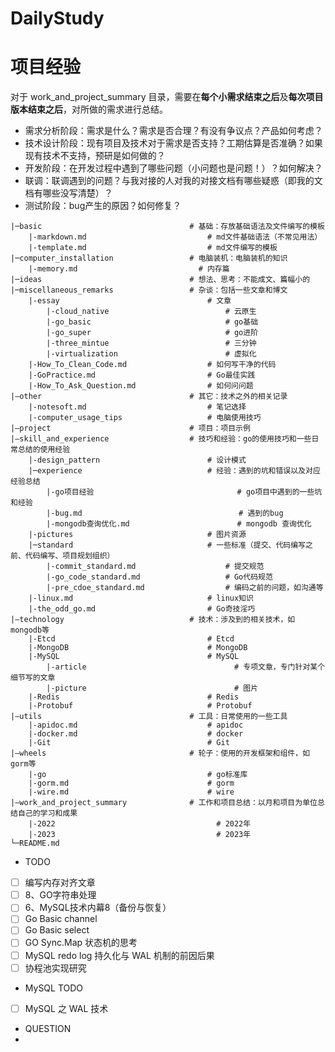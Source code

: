 # DailyStudy

# 项目经验

对于 work_and_project_summary 目录，需要在**每个小需求结束之后**及**每次项目版本结束之后**，对所做的需求进行总结。

- 需求分析阶段：需求是什么？需求是否合理？有没有争议点？产品如何考虑？
- 技术设计阶段：现有项目及技术对于需求是否支持？工期估算是否准确？如果现有技术不支持，预研是如何做的？
- 开发阶段：在开发过程中遇到了哪些问题（小问题也是问题！）？如何解决？
- 联调：联调遇到的问题？与我对接的人对我的对接文档有哪些疑惑（即我的文档有哪些没写清楚）？
- 测试阶段：bug产生的原因？如何修复？

```
|─basic                                 # 基础：存放基础语法及文件编写的模板
    |-markdown.md                           # md文件基础语法（不常见用法）
    |-template.md                           # md文件编写的模板 
|─computer_installation                 # 电脑装机：电脑装机的知识
    |-memory.md                           # 内存篇
|─ideas                                 # 想法、思考：不能成文、篇幅小的   
|─miscellaneous_remarks                 # 杂谈：包括一些文章和博文
    |-essay                                 # 文章
        |-cloud_native                          # 云原生 
        |-go_basic                              # go基础 
        |-go_super                              # go进阶 
        |-three_mintue                          # 三分钟 
        |-virtualization                        # 虚拟化 
    |-How_To_Clean_Code.md                  # 如何写干净的代码
    |-GoPractice.md                         # Go最佳实践
    |-How_To_Ask_Question.md                # 如何问问题
|—other                                 # 其它：技术之外的相关记录
    |-notesoft.md                           # 笔记选择
    |-computer_usage_tips                   # 电脑使用技巧
|—project                               # 项目：项目示例
|—skill_and_experience                  # 技巧和经验：go的使用技巧和一些日常总结的使用经验
    |-design_pattern                        # 设计模式
    |─experience                            # 经验：遇到的坑和错误以及对应经验总结
        |-go项目经验                                # go项目中遇到的一些坑和经验
        |-bug.md                                   # 遇到的bug
        |-mongodb查询优化.md                        # mongodb 查询优化
    |-pictures                              # 图片资源
    |─standard                              # 一些标准（提交、代码编写之前、代码编写、项目规划组织）
        |-commit_standard.md                    # 提交规范
        |-go_code_standard.md                   # Go代码规范
        |-pre_cdoe_standard.md                  # 编码之前的问题，如沟通等
    |-linux.md                              # linux知识
    |-the_odd_go.md                         # Go奇技淫巧
|—technology                            # 技术：涉及到的相关技术，如mongodb等
    |-Etcd                                  # Etcd
    |-MongoDB                               # MongoDB
    |-MySQL                                 # MySQL
        |-article                                 # 专项文章，专门针对某个细节写的文章
        |-picture                                 # 图片
    |-Redis                                 # Redis
    |-Protobuf                              # Protobuf
|—utils                                 # 工具：日常使用的一些工具
    |-apidoc.md                             # apidoc
    |-docker.md                             # docker
    |-Git                                   # Git
|—wheels                                # 轮子：使用的开发框架和组件，如gorm等
    |-go                                    # go标准库
    |-gorm.md                               # gorm
    |-wire.md                               # wire     
|—work_and_project_summary              # 工作和项目总结：以月和项目为单位总结自己的学习和成果
    |-2022                                    # 2022年
    |-2023                                    # 2023年       
└─README.md
```


- TODO
- [ ] 编写内存对齐文章
- [ ] 8、GO字符串处理
- [ ] 6、MySQL技术内幕8（备份与恢复）
- [ ] Go Basic channel
- [ ] Go Basic select
- [ ] GO Sync.Map 状态机的思考
- [ ] MySQL redo log 持久化与 WAL 机制的前因后果
- [ ] 协程池实现研究

- MySQL TODO
- [ ] MySQL 之 WAL 技术 

- QUESTION
- 

